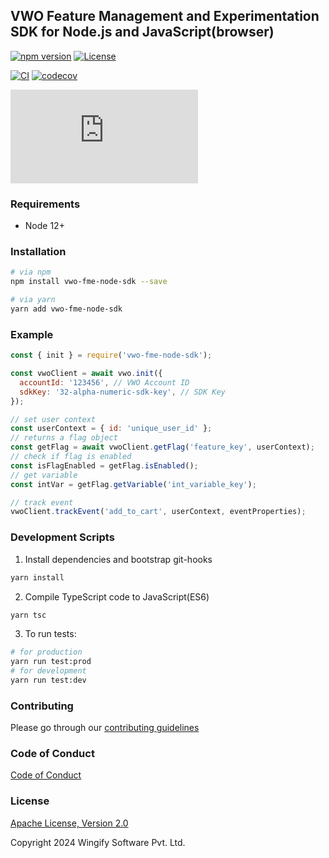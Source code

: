 ## VWO Feature Management and Experimentation SDK for Node.js and JavaScript(browser)

[![npm version](https://img.shields.io/npm/v/vwo-fme-node-sdk?style=for-the-badge&color=grey&logo=npm)](https://www.npmjs.com/package/vwo-fme-node-sdk)
[![License](https://img.shields.io/github/license/wingify/vwo-fme-node-sdk?style=for-the-badge&color=blue)](http://www.apache.org/licenses/LICENSE-2.0)

[![CI](https://img.shields.io/github/actions/workflow/status/wingify/vwo-fme-node-sdk/main.yml?style=for-the-badge&logo=github)](https://github.com/wingify/vwo-fme-node-sdk/actions?query=workflow%3ACI)
[![codecov](https://img.shields.io/codecov/c/github/wingify/vwo-fme-node-sdk?token=813UYYMWGM&style=for-the-badge&logo=codecov)](https://codecov.io/gh/wingify/vwo-fme-node-sdk)

![](http://img.badgesize.io/wingify/vwo-fme-node-sdk/master/dist/client/vwo-fme-javascript-sdk.min.js?compression=gzip&color=blue)

### Requirements

- Node 12+

### Installation

```bash
# via npm
npm install vwo-fme-node-sdk --save

# via yarn
yarn add vwo-fme-node-sdk
```

### Example

```javascript
const { init } = require('vwo-fme-node-sdk');

const vwoClient = await vwo.init({
  accountId: '123456', // VWO Account ID
  sdkKey: '32-alpha-numeric-sdk-key', // SDK Key
});

// set user context
const userContext = { id: 'unique_user_id' };
// returns a flag object
const getFlag = await vwoClient.getFlag('feature_key', userContext);
// check if flag is enabled
const isFlagEnabled = getFlag.isEnabled();
// get variable
const intVar = getFlag.getVariable('int_variable_key');

// track event
vwoClient.trackEvent('add_to_cart', userContext, eventProperties);
```

### Development Scripts

1. Install dependencies and bootstrap git-hooks

```bash
yarn install
```

2. Compile TypeScript code to JavaScript(ES6)

```bash
yarn tsc
```

3. To run tests:

```bash
# for production
yarn run test:prod
# for development
yarn run test:dev
```

### Contributing

Please go through our [contributing guidelines](https://github.com/wingify/vwo-fme-node-sdk/blob/master/CONTRIBUTING.md)

### Code of Conduct

[Code of Conduct](https://github.com/wingify/vwo-fme-node-sdk/blob/master/CODE_OF_CONDUCT.md)

### License

[Apache License, Version 2.0](https://github.com/wingify/vwo-fme-node-sdk/blob/master/LICENSE)

Copyright 2024 Wingify Software Pvt. Ltd.
